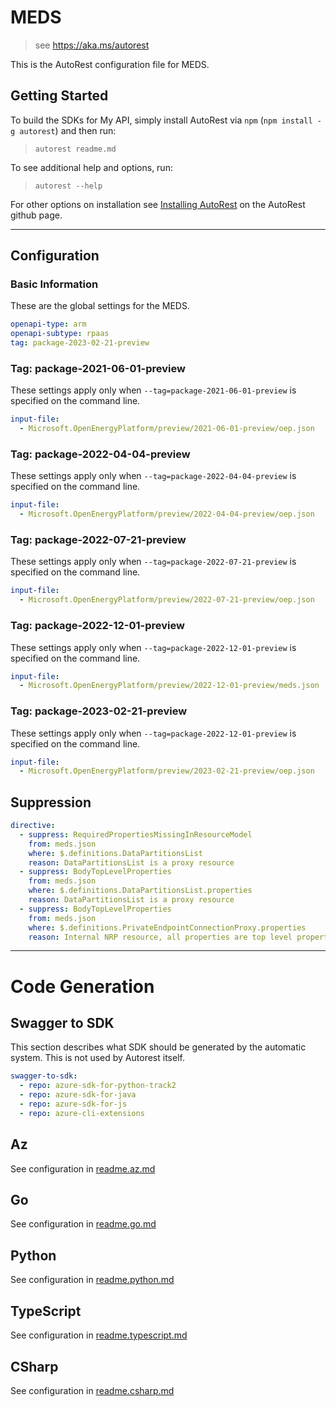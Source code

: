 # MEDS

> see https://aka.ms/autorest

This is the AutoRest configuration file for MEDS.

## Getting Started

To build the SDKs for My API, simply install AutoRest via `npm` (`npm install -g autorest`) and then run:

> `autorest readme.md`

To see additional help and options, run:

> `autorest --help`

For other options on installation see [Installing AutoRest](https://aka.ms/autorest/install) on the AutoRest github page.

---

## Configuration

### Basic Information

These are the global settings for the MEDS.

```yaml
openapi-type: arm
openapi-subtype: rpaas
tag: package-2023-02-21-preview
```

### Tag: package-2021-06-01-preview

These settings apply only when `--tag=package-2021-06-01-preview` is specified on the command line.

```yaml $(tag) == 'package-2021-06-01-preview'
input-file:
  - Microsoft.OpenEnergyPlatform/preview/2021-06-01-preview/oep.json
```

### Tag: package-2022-04-04-preview

These settings apply only when `--tag=package-2022-04-04-preview` is specified on the command line.

```yaml $(tag) == 'package-2022-04-04-preview'
input-file:
  - Microsoft.OpenEnergyPlatform/preview/2022-04-04-preview/oep.json
```

### Tag: package-2022-07-21-preview

These settings apply only when `--tag=package-2022-07-21-preview` is specified on the command line.

```yaml $(tag) == 'package-2022-07-21-preview'
input-file:
  - Microsoft.OpenEnergyPlatform/preview/2022-07-21-preview/oep.json
```

### Tag: package-2022-12-01-preview

These settings apply only when `--tag=package-2022-12-01-preview` is specified on the command line.

```yaml $(tag) == 'package-2022-12-01-preview'
input-file:
  - Microsoft.OpenEnergyPlatform/preview/2022-12-01-preview/meds.json
```

### Tag: package-2023-02-21-preview

These settings apply only when `--tag=package-2022-12-01-preview` is specified on the command line.

```yaml $(tag) == 'package-2023-02-21-preview'
input-file:
  - Microsoft.OpenEnergyPlatform/preview/2023-02-21-preview/oep.json
```

## Suppression
``` yaml
directive:
  - suppress: RequiredPropertiesMissingInResourceModel
    from: meds.json
    where: $.definitions.DataPartitionsList
    reason: DataPartitionsList is a proxy resource
  - suppress: BodyTopLevelProperties
    from: meds.json
    where: $.definitions.DataPartitionsList.properties
    reason: DataPartitionsList is a proxy resource
  - suppress: BodyTopLevelProperties
    from: meds.json
    where: $.definitions.PrivateEndpointConnectionProxy.properties
    reason: Internal NRP resource, all properties are top level properties
```    
---

# Code Generation

## Swagger to SDK

This section describes what SDK should be generated by the automatic system.
This is not used by Autorest itself.

```yaml $(swagger-to-sdk)
swagger-to-sdk:
  - repo: azure-sdk-for-python-track2
  - repo: azure-sdk-for-java
  - repo: azure-sdk-for-js
  - repo: azure-cli-extensions
```
## Az

See configuration in [readme.az.md](./readme.az.md)

## Go

See configuration in [readme.go.md](./readme.go.md)

## Python

See configuration in [readme.python.md](./readme.python.md)

## TypeScript

See configuration in [readme.typescript.md](./readme.typescript.md)

## CSharp

See configuration in [readme.csharp.md](./readme.csharp.md)
